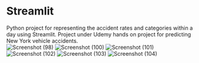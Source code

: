 # Streamlit
Python project for representing the accident rates and categories within a day using Streamlit.
Project under Udemy hands on project for predicting New York vehicle accidents.<br>
![Screenshot (98)](https://user-images.githubusercontent.com/65451201/91662345-8d83b300-eaff-11ea-97f8-2d072408e7c8.png)
![Screenshot (100)](https://user-images.githubusercontent.com/65451201/91662377-ba37ca80-eaff-11ea-8e8c-a1bb7ac5d62b.png)
![Screenshot (101)](https://user-images.githubusercontent.com/65451201/91662378-be63e800-eaff-11ea-8c25-99aa1d2b12eb.png)
![Screenshot (102)](https://user-images.githubusercontent.com/65451201/91662390-c58af600-eaff-11ea-81de-dd48748e84a2.png)
![Screenshot (103)](https://user-images.githubusercontent.com/65451201/91662395-ca4faa00-eaff-11ea-85d6-118e348e424e.png)
![Screenshot (104)](https://user-images.githubusercontent.com/65451201/91662400-cd4a9a80-eaff-11ea-9695-f6ed797c8d74.png)
